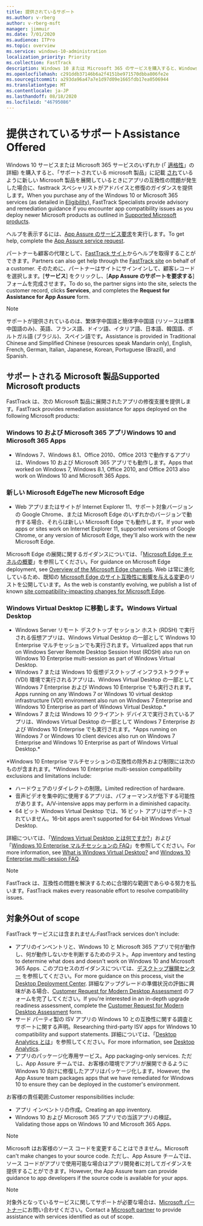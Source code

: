 ```yaml
---
title: 提供されているサポート
ms.author: v-rberg
author: v-rberg-msft
manager: jimmuir
ms.date: 7/01/2020
ms.audience: ITPro
ms.topic: overview
ms.service: windows-10-administration
localization_priority: Priority
ms.collection: FastTrack
description: Windows 10 または Microsoft 365 のサービスを購入すると、Windows 10 や Microsoft 365 アプリを展開し、最新の状態を保つための FastTrack スペシャリストによるアドバイスと修復ガイダンスが (対象のサブスクリプションでは) 無償で提供されます。
ms.openlocfilehash: c291ddb37146b6a2f4151be971570dbba806fe2e
ms.sourcegitcommit: a293da96a47a7e1d97d09e1665fdb17ea0506944
ms.translationtype: MT
ms.contentlocale: ja-JP
ms.lasthandoff: 08/18/2020
ms.locfileid: "46795086"
---
```

# <a name="assistance-offered"></a><span data-ttu-id="85651-103">提供されているサポート</span><span class="sxs-lookup"><span data-stu-id="85651-103">Assistance Offered</span></span>  

<span data-ttu-id="85651-104">Windows 10 サービスまたは Microsoft 365 サービスのいずれか (「 [適格性](eligibility.md)」の詳細) を購入すると、「サポートされている microsoft 製品」に記載 [され](#supported-microsoft-products)ているように新しい Microsoft 製品を展開しているときにアプリの互換性の問題が発生した場合に、fasttrack スペシャリストがアドバイスと修復のガイダンスを提供します。</span><span class="sxs-lookup"><span data-stu-id="85651-104">When you purchase any of the Windows 10 or Microsoft 365 services (as detailed in [Eligibility](eligibility.md)), FastTrack Specialists provide advisory and remediation guidance if you encounter app compatibility issues as you deploy newer Microsoft products as outlined in [Supported Microsoft products](#supported-microsoft-products).</span></span>

<span data-ttu-id="85651-105">ヘルプを表示するには、[App Assure のサービス要求](https://go.microsoft.com/fwlink/?linkid=2022721)を実行します。</span><span class="sxs-lookup"><span data-stu-id="85651-105">To get help, complete the [App Assure service request](https://go.microsoft.com/fwlink/?linkid=2022721).</span></span>

<span data-ttu-id="85651-106">パートナーも顧客の代理として、[FastTrack サイト](https://go.microsoft.com/fwlink/?linkid=780698)からヘルプを取得することができます。</span><span class="sxs-lookup"><span data-stu-id="85651-106">Partners can also get help through the [FastTrack site](https://go.microsoft.com/fwlink/?linkid=780698) on behalf of a customer.</span></span> <span data-ttu-id="85651-107">そのために、パートナーはサイトにサインインして、顧客レコードを選択します。[**サービス**] をクリックし、[**App Assure のサポートを要求する**] フォームを完成させます。</span><span class="sxs-lookup"><span data-stu-id="85651-107">To do so, the partner signs into the site, selects the customer record, clicks **Services**, and completes the **Request for Assistance for App Assure** form.</span></span>

> [!NOTE]
> <span data-ttu-id="85651-108">サポートが提供されているのは、繁体字中国語と簡体字中国語 (リソースは標準中国語のみ)、英語、フランス語、ドイツ語、イタリア語、日本語、韓国語、ポルトガル語 (ブラジル)、スペイン語です。</span><span class="sxs-lookup"><span data-stu-id="85651-108">Assistance is provided in Traditional Chinese and Simplified Chinese (resources speak Mandarin only), English, French, German, Italian, Japanese, Korean, Portuguese (Brazil), and Spanish.</span></span> 

## <a name="supported-microsoft-products"></a><span data-ttu-id="85651-109">サポートされる Microsoft 製品</span><span class="sxs-lookup"><span data-stu-id="85651-109">Supported Microsoft products</span></span>

<span data-ttu-id="85651-110">FastTrack は、次の Microsoft 製品に展開されたアプリの修復支援を提供します。</span><span class="sxs-lookup"><span data-stu-id="85651-110">FastTrack provides remediation assistance for apps deployed on the following Microsoft products:</span></span>

### <a name="windows-10-and-microsoft-365-apps"></a><span data-ttu-id="85651-111">Windows 10 および Microsoft 365 アプリ</span><span class="sxs-lookup"><span data-stu-id="85651-111">Windows 10 and Microsoft 365 Apps</span></span>

- <span data-ttu-id="85651-112">Windows 7、Windows 8.1、Office 2010、Office 2013 で動作するアプリは、Windows 10 および Microsoft 365 アプリでも動作します。</span><span class="sxs-lookup"><span data-stu-id="85651-112">Apps that worked on Windows 7, Windows 8.1, Office 2010, and Office 2013 also work on Windows 10 and Microsoft 365 Apps.</span></span>

### <a name="the-new-microsoft-edge"></a><span data-ttu-id="85651-113">新しい Microsoft Edge</span><span class="sxs-lookup"><span data-stu-id="85651-113">The new Microsoft Edge</span></span>

- <span data-ttu-id="85651-114">Web アプリまたはサイトが Internet Explorer 11、サポート対象バージョンの Google Chrome、または Microsoft Edge のいずれかのバージョンで動作する場合、それらは新しい Microsoft Edge でも動作します。</span><span class="sxs-lookup"><span data-stu-id="85651-114">If your web apps or sites work on Internet Explorer 11, supported versions of Google Chrome, or any version of Microsoft Edge, they'll also work with the new Microsoft Edge.</span></span>

<span data-ttu-id="85651-115">Microsoft Edge の展開に関するガイダンスについては、「[Microsoft Edge チャネルの概要](https://docs.microsoft.com/DeployEdge/microsoft-edge-channels)」を参照してください。</span><span class="sxs-lookup"><span data-stu-id="85651-115">For guidance on Microsoft Edge deployment, see [Overview of the Microsoft Edge channels](https://docs.microsoft.com/DeployEdge/microsoft-edge-channels).</span></span> <span data-ttu-id="85651-116">Web は常に進化しているため、既知の [Microsoft Edge のサイト互換性に影響を与える変更](https://docs.microsoft.com/microsoft-edge/web-platform/site-impacting-changes)のリストを公開しています。</span><span class="sxs-lookup"><span data-stu-id="85651-116">As the web is constantly evolving, we publish a list of known [site compatibility-impacting changes for Microsoft Edge](https://docs.microsoft.com/microsoft-edge/web-platform/site-impacting-changes).</span></span>

### <a name="windows-virtual-desktop"></a><span data-ttu-id="85651-117">Windows Virtual Desktop に移動します。</span><span class="sxs-lookup"><span data-stu-id="85651-117">Windows Virtual Desktop</span></span>

- <span data-ttu-id="85651-118">Windows Server リモート デスクトップ セッション ホスト (RDSH) で実行される仮想アプリは、Windows Virtual Desktop の一部として Windows 10 Enterprise マルチセッションでも実行されます。</span><span class="sxs-lookup"><span data-stu-id="85651-118">Virtualized apps that run on Windows Server Remote Desktop Session Host (RDSH) also run on Windows 10 Enterprise multi-session as part of Windows Virtual Desktop.</span></span>
- <span data-ttu-id="85651-119">Windows 7 または Windows 10 仮想デスクトップ インフラストラクチャ (VDI) 環境で実行されるアプリは、Windows Virtual Desktop の一部として Windows 7 Enterprise および Windows 10 Enterprise でも実行されます。</span><span class="sxs-lookup"><span data-stu-id="85651-119">Apps running on any Windows 7 or Windows 10 virtual desktop infrastructure (VDI) environment also run on Windows 7 Enterprise and Windows 10 Enterprise as part of Windows Virtual Desktop.\*</span></span>
- <span data-ttu-id="85651-120">Windows 7 または Windows 10 クライアント デバイスで実行されているアプリは、Windows Virtual Desktop の一部として Windows 7 Enterprise および Windows 10 Enterprise でも実行されます。\*</span><span class="sxs-lookup"><span data-stu-id="85651-120">Apps running on Windows 7 or Windows 10 client devices also run on Windows 7 Enterprise and Windows 10 Enterprise as part of Windows Virtual Desktop.\*</span></span>

<span data-ttu-id="85651-121">\*Windows 10 Enterprise マルチセッションの互換性の除外および制限には次のものが含まれます。</span><span class="sxs-lookup"><span data-stu-id="85651-121">\*Windows 10 Enterprise multi-session compatibility exclusions and limitations include:</span></span>
- <span data-ttu-id="85651-122">ハードウェアのリダイレクトの制限。</span><span class="sxs-lookup"><span data-stu-id="85651-122">Limited redirection of hardware.</span></span>
- <span data-ttu-id="85651-123">音声ビデオを集中的に使用するアプリは、パフォーマンスが低下する可能性があります。</span><span class="sxs-lookup"><span data-stu-id="85651-123">A/V-intensive apps may perform in a diminished capacity.</span></span>
- <span data-ttu-id="85651-124">64 ビット Windows Virtual Desktop では、16 ビット アプリはサポートされていません。</span><span class="sxs-lookup"><span data-stu-id="85651-124">16-bit apps aren't supported for 64-bit Windows Virtual Desktop.</span></span>

<span data-ttu-id="85651-125">詳細については、「[Windows Virtual Desktop とは何ですか?](https://docs.microsoft.com/azure/virtual-desktop/overview)」および「[Windows 10 Enterprise マルチセッションの FAQ](https://docs.microsoft.com/azure/virtual-desktop/windows-10-multisession-faq)」を参照してください。</span><span class="sxs-lookup"><span data-stu-id="85651-125">For more information, see [What is Windows Virtual Desktop?](https://docs.microsoft.com/azure/virtual-desktop/overview) and [Windows 10 Enterprise multi-session FAQ](https://docs.microsoft.com/azure/virtual-desktop/windows-10-multisession-faq).</span></span>

> [!NOTE]
> <span data-ttu-id="85651-126">FastTrack は、互換性の問題を解決するために合理的な範囲であらゆる努力を払います。</span><span class="sxs-lookup"><span data-stu-id="85651-126">FastTrack makes every reasonable effort to resolve compatibility issues.</span></span> 

## <a name="out-of-scope"></a><span data-ttu-id="85651-127">対象外</span><span class="sxs-lookup"><span data-stu-id="85651-127">Out of scope</span></span>

<span data-ttu-id="85651-128">FastTrack サービスには含まれません:</span><span class="sxs-lookup"><span data-stu-id="85651-128">FastTrack services don't include:</span></span>
- <span data-ttu-id="85651-129">アプリのインベントリと、Windows 10 と Microsoft 365 アプリで何が動作し、何が動作しないかを判断するためのテスト。</span><span class="sxs-lookup"><span data-stu-id="85651-129">App inventory and testing to determine what does and doesn't work on Windows 10 and Microsoft 365 Apps.</span></span> <span data-ttu-id="85651-130">このプロセスのガイダンスについては、[デスクトップ展開センター](https://go.microsoft.com/fwlink/?linkid=2080140) を参照してください。</span><span class="sxs-lookup"><span data-stu-id="85651-130">For more guidance on this process, visit the [Desktop Deployment Center](https://go.microsoft.com/fwlink/?linkid=2080140).</span></span> <span data-ttu-id="85651-131">詳細なアップグレードの準備状況の評価に興味がある場合、[Customer Request for Modern Desktop Assessment](https://go.microsoft.com/fwlink/?linkid=2053818) のフォームを完了してください。</span><span class="sxs-lookup"><span data-stu-id="85651-131">If you're interested in an in-depth upgrade readiness assessment, complete the [Customer Request for Modern Desktop Assessment](https://go.microsoft.com/fwlink/?linkid=2053818) form.</span></span>
- <span data-ttu-id="85651-132">サード パーティ製の ISV アプリの Windows 10 との互換性に関する調査とサポートに関する声明。</span><span class="sxs-lookup"><span data-stu-id="85651-132">Researching third-party ISV apps for Windows 10 compatibility and support statements.</span></span> <span data-ttu-id="85651-133">詳細については、「[Desktop Analytics とは](https://docs.microsoft.com/sccm/desktop-analytics/overview)」を参照してください。</span><span class="sxs-lookup"><span data-stu-id="85651-133">For more information, see [Desktop Analytics](https://docs.microsoft.com/sccm/desktop-analytics/overview).</span></span>
- <span data-ttu-id="85651-134">アプリのパッケージ化専用サービス。</span><span class="sxs-lookup"><span data-stu-id="85651-134">App packaging-only services.</span></span> <span data-ttu-id="85651-135">ただし、App Assure チームでは、お客様の環境でアプリが展開できるように Windows 10 向けに修復したアプリはパッケージ化します。</span><span class="sxs-lookup"><span data-stu-id="85651-135">However, the App Assure team packages apps that we have remediated for Windows 10 to ensure they can be deployed in the customer's environment.</span></span>

<span data-ttu-id="85651-136">お客様の責任範囲:</span><span class="sxs-lookup"><span data-stu-id="85651-136">Customer responsibilities include:</span></span>
- <span data-ttu-id="85651-137">アプリ インベントリの作成。</span><span class="sxs-lookup"><span data-stu-id="85651-137">Creating an app inventory.</span></span>
- <span data-ttu-id="85651-138">Windows 10 および Microsoft 365 アプリでの当該アプリの検証。</span><span class="sxs-lookup"><span data-stu-id="85651-138">Validating those apps on Windows 10 and Microsoft 365 Apps.</span></span>

> [!NOTE]
> <span data-ttu-id="85651-139">Microsoft はお客様のソース コードを変更することはできません。</span><span class="sxs-lookup"><span data-stu-id="85651-139">Microsoft can't make changes to your source code.</span></span> <span data-ttu-id="85651-140">ただし、App Assure チームでは、ソース コードがアプリで使用可能な場合はアプリ開発者に対してガイダンスを提供することができます。</span><span class="sxs-lookup"><span data-stu-id="85651-140">However, the App Assure team can provide guidance to app developers if the source code is available for your apps.</span></span>

> [!NOTE]
> <span data-ttu-id="85651-141">対象外となっているサービスに関してサポートが必要な場合は、[Microsoft パートナー](https://go.microsoft.com/fwlink/?linkid=2080150)にお問い合わせください。</span><span class="sxs-lookup"><span data-stu-id="85651-141">Contact a [Microsoft partner](https://go.microsoft.com/fwlink/?linkid=2080150) to provide assistance with services identified as out of scope.</span></span>


